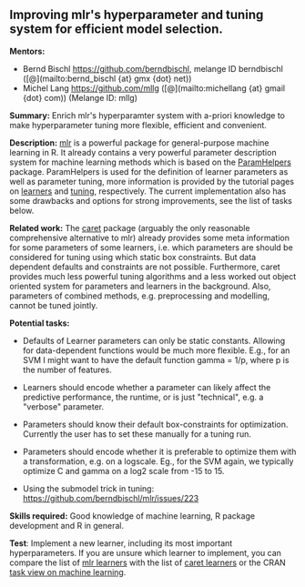 ## Improving mlr's hyperparameter and tuning system for efficient model selection.

**Mentors:**

* Bernd Bischl https://github.com/berndbischl, melange ID berndbischl ([@](mailto:bernd_bischl {at} gmx {dot} net))
* Michel Lang https://github.com/mllg ([@](mailto:michellang {at} gmail {dot} com)) (Melange ID: mllg)

**Summary:** Enrich mlr's hyperparamter system with a-priori knowledge to make hyperparameter tuning more flexible, efficient and convenient. 

**Description:** 
[mlr](https://github.com/berndbischl/mlr) is a powerful package for general-purpose machine learning in R.
It already contains a very powerful parameter description system for machine learning methods which is based on the [ParamHelpers](https://github.com/berndbischl/ParamHelpers) package.
ParamHelpers is used for the definition of learner parameters as well as parameter tuning, more information is provided by the tutorial pages on [learners](http://berndbischl.github.io/mlr/tutorial/html/create_learner/) and [tuning](http://berndbischl.github.io/mlr/tutorial/html/tune/), respectively.
The current implementation also has some drawbacks and options for strong improvements, see the list of tasks below.

**Related work:** 
The [caret](http://topepo.github.io/caret/index.html) package (arguably the only reasonable comprehensive alternative to mlr) already provides some meta information for some parameters of some learners, i.e. which parameters are should be considered for tuning using which static box constraints. But data dependent defaults and constraints are not possible. Furthermore, caret provides much less powerful tuning algorithms and a less worked out object oriented system for parameters and learners in the background. Also, parameters of combined methods, e.g. preprocessing and modelling, cannot be tuned jointly.

**Potential tasks:** 
* Defaults of Learner parameters can only be static constants. Allowing for data-dependent functions would be much more flexible. E.g., for an SVM I might want to have the default function gamma = 1/p, where p is the number of features. 

* Learners should encode whether a parameter can likely affect the predictive performance, the runtime, or is just "technical", e.g. a "verbose" parameter.

* Parameters should know their default box-constraints for optimization. Currently the user has to set these manually for a tuning run.

* Parameters should encode whether it is preferable to optimize them with a transformation, e.g. on a logscale. Eg., for the SVM again, we typically optimize C and gamma on a log2 scale from -15 to 15.

* Using the submodel trick in tuning:
https://github.com/berndbischl/mlr/issues/223

**Skills required:**
Good knowledge of machine learning, R package development and R in general.

**Test**: Implement a new learner, including its most important hyperparameters. If you are unsure which learner to implement, you can compare the list of [mlr learners](http://berndbischl.github.io/mlr/tutorial/html/integrated_learners/index.html) with the list of [caret learners](http://topepo.github.io/caret/modelList.html) or the CRAN [task view on machine learning](http://cran.r-project.org/web/views/MachineLearning.html).